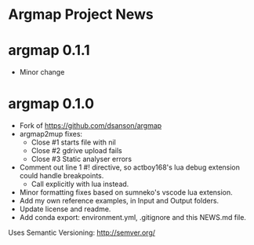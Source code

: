 Argmap Project News
===================

# argmap 0.1.1
- Minor change

# argmap 0.1.0
- Fork of https://github.com/dsanson/argmap
- argmap2mup fixes:
    - Close #1 starts file with nil
    - Close #2 gdrive upload fails
    - Close #3 Static analyser errors
- Comment out line 1 #! directive, so actboy168's lua debug extension could handle breakpoints.
    - Call explicitly with lua instead.
- Minor formatting fixes based on sumneko's vscode lua extension.
- Add my own reference examples, in Input and Output folders.
- Update license and readme.
- Add conda export: environment.yml, .gitignore and this NEWS.md file.

Uses Semantic Versioning: http://semver.org/
